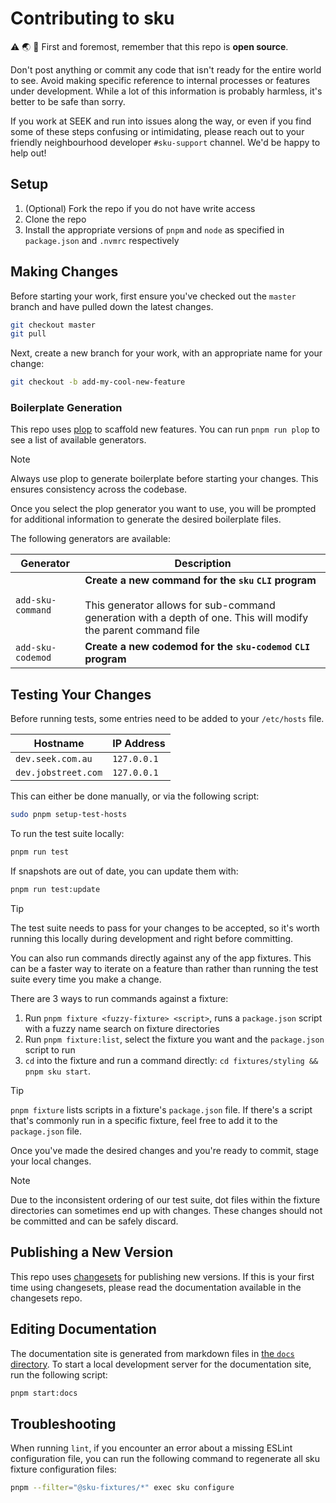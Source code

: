 # Contributing to sku

⚠️ 🌏 👀 First and foremost, remember that this repo is **open source**.

Don't post anything or commit any code that isn't ready for the entire world to see.
Avoid making specific reference to internal processes or features under development.
While a lot of this information is probably harmless, it's better to be safe than sorry.

If you work at SEEK and run into issues along the way, or even if you find some of these steps confusing or intimidating, please reach out to your friendly neighbourhood developer `#sku-support` channel.
We'd be happy to help out!

## Setup

1. (Optional) Fork the repo if you do not have write access
1. Clone the repo
1. Install the appropriate versions of `pnpm` and `node` as specified in `package.json` and `.nvmrc` respectively

## Making Changes

Before starting your work, first ensure you've checked out the `master` branch and have pulled down the latest changes.

```sh
git checkout master
git pull
```

Next, create a new branch for your work, with an appropriate name for your change:

```sh
git checkout -b add-my-cool-new-feature
```

### Boilerplate Generation

This repo uses [plop] to scaffold new features. You can run `pnpm run plop` to see a list of available generators.

> [!NOTE]
> Always use plop to generate boilerplate before starting your changes. This ensures consistency across the codebase.

Once you select the plop generator you want to use, you will be prompted for additional information to generate the desired boilerplate files.

The following generators are available:

| Generator         | Description                                                                                                                                                                  |
| ----------------- | ---------------------------------------------------------------------------------------------------------------------------------------------------------------------------- |
| `add-sku-command` | **Create a new command for the `sku` `CLI` program** <br><br> This generator allows for sub-command generation with a depth of one. This will modify the parent command file |
| `add-sku-codemod` | **Create a new codemod for the `sku-codemod` `CLI` program**                                                                                                                 |

[plop]: https://plopjs.com/

## Testing Your Changes

Before running tests, some entries need to be added to your `/etc/hosts` file.

| Hostname            | IP Address  |
| ------------------- | ----------- |
| `dev.seek.com.au`   | `127.0.0.1` |
| `dev.jobstreet.com` | `127.0.0.1` |

This can either be done manually, or via the following script:

```sh
sudo pnpm setup-test-hosts
```

To run the test suite locally:

```sh
pnpm run test
```

If snapshots are out of date, you can update them with:

```sh
pnpm run test:update
```

> [!TIP]
> The test suite needs to pass for your changes to be accepted, so it's worth running this locally during development and right before committing.

You can also run commands directly against any of the app fixtures.
This can be a faster way to iterate on a feature than rather than running the test suite every time you make a change.

There are 3 ways to run commands against a fixture:

1. Run `pnpm fixture <fuzzy-fixture> <script>`, runs a `package.json` script with a fuzzy name search on fixture directories
2. Run `pnpm fixture:list`, select the fixture you want and the `package.json` script to run
3. `cd` into the fixture and run a command directly: `cd fixtures/styling && pnpm sku start`.

> [!TIP]
> `pnpm fixture` lists scripts in a fixture's `package.json` file.
> If there's a script that's commonly run in a specific fixture, feel free to add it to the `package.json` file.

Once you've made the desired changes and you're ready to commit, stage your local changes.

> [!NOTE]
> Due to the inconsistent ordering of our test suite, dot files within the fixture directories can sometimes end up with changes.
> These changes should not be committed and can be safely discard.

## Publishing a New Version

This repo uses [changesets] for publishing new versions.
If this is your first time using changesets, please read the documentation available in the changesets repo.

[changesets]: https://github.com/changesets/changesets

## Editing Documentation

The documentation site is generated from markdown files in [the `docs` directory].
To start a local development server for the documentation site, run the following script:

```sh
pnpm start:docs
```

[the `docs` directory]: ./docs/docs

## Troubleshooting

When running `lint`, if you encounter an error about a missing ESLint configuration file, you can run the following command to regenerate all sku fixture configuration files:

```sh
pnpm --filter="@sku-fixtures/*" exec sku configure
```
